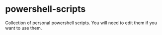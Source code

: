 # powershell-scripts

Collection of personal powershell scripts. You will need to edit them if you want to use them.
